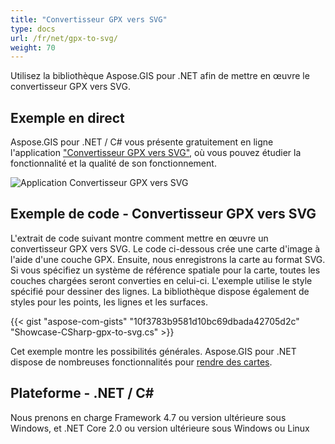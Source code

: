 ```yaml
---
title: "Convertisseur GPX vers SVG"
type: docs
url: /fr/net/gpx-to-svg/
weight: 70
---
```


Utilisez la bibliothèque Aspose.GIS pour .NET afin de mettre en œuvre le convertisseur GPX vers SVG.

## **Exemple en direct**

Aspose.GIS pour .NET / C# vous présente gratuitement en ligne l'application ["Convertisseur GPX vers SVG"](https://products.aspose.app/gis/viewer/gpx-to-svg), où vous pouvez étudier la fonctionnalité et la qualité de son fonctionnement.

![Application Convertisseur GPX vers SVG](viewer.png)

## **Exemple de code - Convertisseur GPX vers SVG**

L'extrait de code suivant montre comment mettre en œuvre un convertisseur GPX vers SVG. Le code ci-dessous crée une carte d'image à l'aide d'une couche GPX. Ensuite, nous enregistrons la carte au format SVG. Si vous spécifiez un système de référence spatiale pour la carte, toutes les couches chargées seront converties en celui-ci.
L'exemple utilise le style spécifié pour dessiner des lignes. La bibliothèque dispose également de styles pour les points, les lignes et les surfaces.

{{< gist "aspose-com-gists" "10f3783b9581d10bc69dbada42705d2c" "Showcase-CSharp-gpx-to-svg.cs" >}}

Cet exemple montre les possibilités générales. Aspose.GIS pour .NET dispose de nombreuses fonctionnalités pour [rendre des cartes](https://docs.aspose.com/gis/net/map-rendering/).

## **Plateforme - .NET / C#**

Nous prenons en charge Framework 4.7 ou version ultérieure sous Windows, et .NET Core 2.0 ou version ultérieure sous Windows ou Linux
